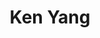 ---
tags:
  - type/person
description: Ken serves on the management team of UBI Works, a Canadian organization with a mission of making Universal Basic Income a core federal election issue. Ken previously worked at Davies Ward Phillips & Vineberg LLP, in social cognition research at the University of Toronto, and managed the commercialization of early-stage technology with Prof. Steve Mann of the Department of Electrical & Computer Engineering at UofT. Ken is a classically trained pianist who has performed as a soloist with the Toronto Symphony Orchestra, and his recordings have been broadcast on Classical 96.3 FM and CBC Radio One. Ken holds a JD/MBA from UofT.
social:
  linkedin: https://www.linkedin.com/in/kenyang-jdmba/
  instagram: https://www.instagram.com/kenjaminyang/
title: Ken Yang
categories:
  - speaker
---